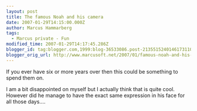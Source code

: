 ```yaml
---
layout: post
title: The famous Noah and his camera
date: 2007-01-29T14:15:00.000Z
author: Marcus Hammarberg
tags:
  - Marcus private - Fun
modified_time: 2007-01-29T14:17:45.286Z
blogger_id: tag:blogger.com,1999:blog-36533086.post-2135515240146173110
blogger_orig_url: http://www.marcusoft.net/2007/01/famous-noah-and-his-camera.html
---
```


If
you ever have six or more years over then this could be something to
spend them on.


I am a bit disappointed on myself but I actually think that is quite
cool. However did he manage to have the exact same expression in his
face for all those days....
